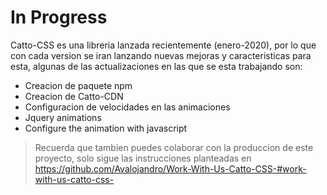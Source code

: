 # In Progress

Catto-CSS es una libreria lanzada recientemente (enero-2020), por lo que con cada version se iran lanzando nuevas mejoras y caracteristicas
para esta, algunas de las actualizaciones en las que se esta trabajando son:

 - Creacion de paquete npm 
 - Creacion de Catto-CDN 
 - Configuracion de velocidades en las animaciones
 - Jquery animations
 - Configure the animation with javascript

>Recuerda que tambien puedes colaborar con la produccion de este proyecto, solo sigue las instrucciones planteadas en https://github.com/Avalojandro/Work-With-Us-Catto-CSS-#work-with-us-catto-css-
